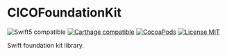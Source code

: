 # CICOFoundationKit

![Swift5 compatible][Swift5Badge] [![Carthage compatible][CartagheBadge]][CarthageLink] [![CocoaPods][PodBadge]][PodLink] [![License MIT][MITBadge]][MITLink]

Swift foundation kit library.

[Swift5Badge]: https://img.shields.io/badge/swift-5-orange.svg?style=flat
[Swift5Link]: https://developer.apple.com/swift/

[CartagheBadge]: https://img.shields.io/badge/Carthage-compatible-4BC51D.svg?style=flat
[CarthageLink]: https://github.com/Carthage/Carthage

[PodBadge]: https://img.shields.io/cocoapods/v/CICIFoundationKit.svg
[PodLink]: http://cocoadocs.org/docsets/CICIFoundationKit

[MITBadge]: https://img.shields.io/badge/License-MIT-blue.svg?style=flat
[MITLink]: https://github.com/Carthage/Carthage